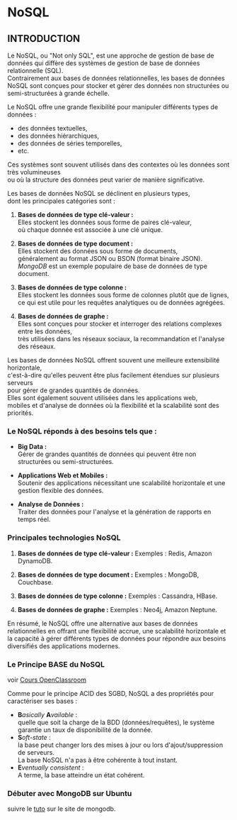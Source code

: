 # NoSQL

## INTRODUCTION

Le NoSQL, ou "Not only SQL", est une approche de gestion de base de données qui diffère des systèmes de gestion de base de données relationnelle (SQL).<br> 
Contrairement aux bases de données relationnelles, les bases de données NoSQL sont conçues pour stocker et gérer des données non structurées ou semi-structurées à grande échelle.

Le NoSQL offre une grande flexibilité pour manipuler différents types de données :<br> 
* des données textuelles, 
* des données hiérarchiques, 
* des données de séries temporelles, 
* etc.

Ces systèmes sont souvent utilisés dans des contextes où les données sont très volumineuses<br> 
ou où la structure des données peut varier de manière significative.

Les bases de données NoSQL se déclinent en plusieurs types,<br> 
dont les principales catégories sont :
1. **Bases de données de type clé-valeur :**<br> 
Elles stockent les données sous forme de paires clé-valeur,<br> 
où chaque donnée est associée à une clé unique.

2. **Bases de données de type document :**<br> 
Elles stockent des données sous forme de documents,<br> 
généralement au format JSON ou BSON (format binaire JSON).<br> 
_MongoDB_ est un exemple populaire de base de données de type document.

3. **Bases de données de type colonne :**<br> 
Elles stockent les données sous forme de colonnes plutôt que de lignes,<br> 
ce qui est utile pour les requêtes analytiques ou de données agrégées.

4. **Bases de données de graphe :**<br> 
Elles sont conçues pour stocker et interroger des relations complexes entre les données,<br>
très utilisées dans les réseaux sociaux, la recommandation et l'analyse des réseaux.

Les bases de données NoSQL offrent souvent une meilleure extensibilité horizontale,<br> c'est-à-dire qu'elles peuvent être plus facilement étendues sur plusieurs serveurs<br> 
pour gérer de grandes quantités de données.<br> 
Elles sont également souvent utilisées dans les applications web,<br> 
mobiles et d'analyse de données où la flexibilité et la scalabilité sont des priorités.

### Le NoSQL réponds à des besoins tels que :
* **Big Data :**<br> 
Gérer de grandes quantités de données qui peuvent être non structurées ou semi-structurées.

* **Applications Web et Mobiles :**<br> 
Soutenir des applications nécessitant une scalabilité horizontale et une gestion flexible des données.

* **Analyse de Données :**<br> 
Traiter des données pour l'analyse et la génération de rapports en temps réel.

### Principales technologies NoSQL

1. **Bases de données de type clé-valeur :** Exemples : Redis, Amazon DynamoDB.

2. **Bases de données de type document :** Exemples : MongoDB, Couchbase.

3. **Bases de données de type colonne :** Exemples : Cassandra, HBase.

4. **Bases de données de graphe :** Exemples : Neo4j, Amazon Neptune.

En résumé, le NoSQL offre une alternative aux bases de données relationnelles en offrant une flexibilité accrue, une scalabilité horizontale et la capacité à gérer différents types de données pour répondre aux besoins diversifiés des applications modernes.

### Le Principe BASE du NoSQL

voir <a href="https://openclassrooms.com/fr/courses/4462426-maitrisez-les-bases-de-donnees-nosql/4462471-maitrisez-le-theoreme-de-cap">Cours OpenClassroom</a>

Comme pour le principe ACID des SGBD, NoSQL a des propriétés pour caractériser ses bases :
* **B**_asically_ **A**_vailable_ :<br> 
quelle que soit la charge de la BDD (données/requêtes), le système garantie un taux de disponibilité de la donnée. 
* **S**_oft-state_ :<br>
la base peut changer lors des mises à jour ou lors d'ajout/suppression de serveurs.<br>
La base NoSQL n'a pas à être cohérente à tout instant.
* **E**_ventually consistent_ :<br>
A terme, la base atteindre un état cohérent.

### Débuter avec MongoDB sur Ubuntu

suivre le <a href="https://www.mongodb.com/docs/manual/tutorial/install-mongodb-on-ubuntu/">tuto</a> sur le site de mongodb.